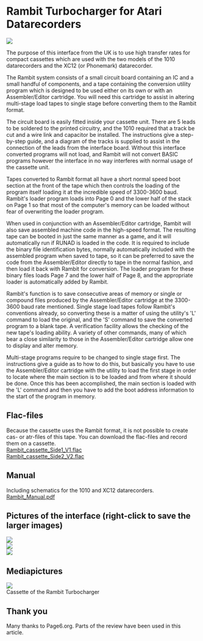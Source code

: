 # Rambit Turbocharger for Atari Datarecorders  
  
![](attachments/Rambit_logo.jpg)  
  
The purpose of this interface from the UK is to use high transfer rates for compact cassettes which are used with the two models of the 1010 datarecorders and the XC12 (or Phonemark) datarecorder.  
  
The Rambit system consists of a small circuit board containing an IC and a small handful of components, and a tape containing the conversion utility program which is designed to be used either on its own or with an Assembler/Editor cartridge. You will need this cartridge to assist in altering multi-stage load tapes to single stage before converting them to the Rambit format.  
  
The circuit board is easily fitted inside your cassette unit. There are 5 leads to be soldered to the printed circuitry, and the 1010 required that a track be cut and a wire link and capacitor be installed. The instructions give a step-by-step guide, and a diagram of the tracks is supplied to assist in the connection of the leads from the interface board. Without this interface converted programs will not load, and Rambit will not convert BASIC programs however the interface in no way interferes with normal usage of the cassette unit.  
  
Tapes converted to Rambit format all have a short normal speed boot section at the front of the tape which then controls the loading of the program itself loading it at the incredible speed of 3300-3600 baud. Rambit's loader program loads into Page 0 and the lower half of the stack on Page 1 so that most of the computer's memory can be loaded without fear of overwriting the loader program.  
  
When used in conjunction with an Assembler/Editor cartridge, Rambit will also save assembled machine code in the high-speed format. The resulting tape can be booted in just the same manner as a game, and it will automatically run if RUNAD is loaded in the code. It is required to include the binary file identification bytes, normally automatically included with the assembled program when saved to tape, so it can be preferred to save the code from the Assembler/Editor directly to tape in the normal fashion, and then load it back with Rambit for conversion. The loader program for these binary files loads Page 7 and the lower half of Page 8, and the appropriate loader is automatically added by Rambit.  
  
Rambit's function is to save consecutive areas of memory or single or compound files produced by the Assembler/Editor cartridge at the 3300-3600 baud rate mentioned. Single stage load tapes follow Rambit's conventions already, so converting these is a matter of using the utility's 'L' command to load the original, and the 'S' command to save the converted program to a blank tape. A verification facility allows the checking of the new tape's loading ability. A variety of other commands, many of which bear a close similarity to those in the Assembler/Editor cartridge allow one to display and alter memory.  
  
Multi-stage programs require to be changed to single stage first. The instructions give a guide as to how to do this, but basically you have to use the Assembler/Editor cartridge with the utility to load the first stage in order to locate where the main section is to be loaded and from where it should be done. Once this has been accomplished, the main section is loaded with the 'L' command and then you have to add the boot address information to the start of the program in memory.  
  
## Flac-files  
Because the cassette uses the Rambit format, it is not possible to create cas- or atr-files of this tape. You can download the flac-files and record them on a cassette.  
[Rambit_cassette_Side1_V1.flac](attachments/Rambit_cassette_Side1_V1.flac)  
[Rambit_cassette_Side2_V2.flac](attachments/Rambit_cassette_Side2_V2.flac)  
  
## Manual  
Including schematics for the 1010 and XC12 datarecorders.  
[Rambit_Manual.pdf](attachments/Rambit_Manual.pdf)  
  
## Pictures of the interface (right-click to save the larger images)  
![](attachments/Rambit1.jpg)  
![](attachments/Rambit2.jpg)  
![](attachments/Rambit3.jpg)  
  
## Mediapictures  
![](attachments/Rambit_Cassette.jpg)  
Cassette of the Rambit Turbocharger  
  
## Thank you  
Many thanks to Page6.org. Parts of the review have been used in this article.  
